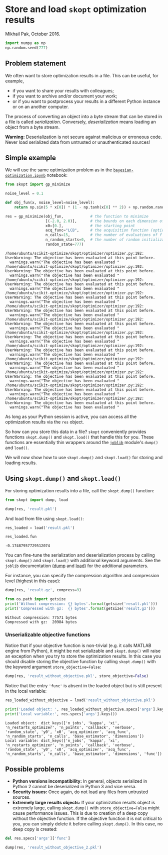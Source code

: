 
# Store and load `skopt` optimization results

Mikhail Pak, October 2016.


```python
import numpy as np
np.random.seed(777)
```

## Problem statement

We often want to store optimization results in a file. This can be useful, for example,

* if you want to share your results with colleagues;
* if you want to archive and/or document your work;
* or if you want to postprocess your results in a different Python instance or on an another computer.

The process of converting an object into a byte stream that can be stored in a file is called _serialization_.
Conversely, _deserialization_ means loading an object from a byte stream.

**Warning:** Deserialization is not secure against malicious or erroneous code. Never load serialized data from untrusted or unauthenticated sources!

## Simple example

We will use the same optimization problem as in the [`bayesian-optimization.ipynb`](https://github.com/scikit-optimize/scikit-optimize/blob/master/examples/bayesian-optimization.ipynb) notebook:


```python
from skopt import gp_minimize

noise_level = 0.1

def obj_fun(x, noise_level=noise_level):
    return np.sin(5 * x[0]) * (1 - np.tanh(x[0] ** 2)) + np.random.randn() * noise_level

res = gp_minimize(obj_fun,            # the function to minimize
                  [(-2.0, 2.0)],      # the bounds on each dimension of x
                  x0=[0.],            # the starting point
                  acq_func="LCB",     # the acquisition function (optional)
                  n_calls=15,         # the number of evaluations of f including at x0
                  n_random_starts=0,  # the number of random initialization points
                  random_state=777)
```

    /home/ubuntu/scikit-optimize/skopt/optimizer/optimizer.py:192: UserWarning: The objective has been evaluated at this point before.
      warnings.warn("The objective has been evaluated "
    /home/ubuntu/scikit-optimize/skopt/optimizer/optimizer.py:192: UserWarning: The objective has been evaluated at this point before.
      warnings.warn("The objective has been evaluated "
    /home/ubuntu/scikit-optimize/skopt/optimizer/optimizer.py:192: UserWarning: The objective has been evaluated at this point before.
      warnings.warn("The objective has been evaluated "
    /home/ubuntu/scikit-optimize/skopt/optimizer/optimizer.py:192: UserWarning: The objective has been evaluated at this point before.
      warnings.warn("The objective has been evaluated "
    /home/ubuntu/scikit-optimize/skopt/optimizer/optimizer.py:192: UserWarning: The objective has been evaluated at this point before.
      warnings.warn("The objective has been evaluated "
    /home/ubuntu/scikit-optimize/skopt/optimizer/optimizer.py:192: UserWarning: The objective has been evaluated at this point before.
      warnings.warn("The objective has been evaluated "
    /home/ubuntu/scikit-optimize/skopt/optimizer/optimizer.py:192: UserWarning: The objective has been evaluated at this point before.
      warnings.warn("The objective has been evaluated "
    /home/ubuntu/scikit-optimize/skopt/optimizer/optimizer.py:192: UserWarning: The objective has been evaluated at this point before.
      warnings.warn("The objective has been evaluated "
    /home/ubuntu/scikit-optimize/skopt/optimizer/optimizer.py:192: UserWarning: The objective has been evaluated at this point before.
      warnings.warn("The objective has been evaluated "
    /home/ubuntu/scikit-optimize/skopt/optimizer/optimizer.py:192: UserWarning: The objective has been evaluated at this point before.
      warnings.warn("The objective has been evaluated "
    /home/ubuntu/scikit-optimize/skopt/optimizer/optimizer.py:192: UserWarning: The objective has been evaluated at this point before.
      warnings.warn("The objective has been evaluated "
    /home/ubuntu/scikit-optimize/skopt/optimizer/optimizer.py:192: UserWarning: The objective has been evaluated at this point before.
      warnings.warn("The objective has been evaluated "


As long as your Python session is active, you can access all the optimization results via the `res` object.

So how can you store this data in a file? `skopt` conveniently provides functions `skopt.dump()` and `skopt.load()` that handle this for you. These functions are essentially thin wrappers around the [`joblib`](http://pythonhosted.org/joblib) module's `dump()` and `load()`.

We will now show how to use `skopt.dump()` and `skopt.load()` for storing and loading results.

## Using `skopt.dump()` and `skopt.load()`

For storing optimization results into a file, call the `skopt.dump()` function:


```python
from skopt import dump, load

dump(res, 'result.pkl')
```

And load from file using `skopt.load()`:


```python
res_loaded = load('result.pkl')

res_loaded.fun
```




    -0.17487957729512074



You can fine-tune the serialization and deserialization process by calling `skopt.dump()` and `skopt.load()` with additional keyword arguments. See the `joblib` documentation ([dump](https://pythonhosted.org/joblib/generated/joblib.dump.html) and [load](https://pythonhosted.org/joblib/generated/joblib.load.html)) for the additional parameters.

For instance, you can specify the compression algorithm and compression level (highest in this case):


```python
dump(res, 'result.gz', compress=9)

from os.path import getsize
print('Without compression: {} bytes'.format(getsize('result.pkl')))
print('Compressed with gz:  {} bytes'.format(getsize('result.gz')))
```

    Without compression: 77571 bytes
    Compressed with gz:  20984 bytes


### Unserializable objective functions

Notice that if your objective function is non-trivial (e.g. it calls MATLAB engine from Python), it might be not serializable and `skopt.dump()` will raise an exception when you try to store the optimization results.
In this case you should disable storing the objective function by calling `skopt.dump()` with the keyword argument `store_objective=False`:


```python
dump(res, 'result_without_objective.pkl', store_objective=False)
```

Notice that the entry `'func'` is absent in the loaded object but is still present in the local variable:


```python
res_loaded_without_objective = load('result_without_objective.pkl')

print('Loaded object: ', res_loaded_without_objective.specs['args'].keys())
print('Local variable:', res.specs['args'].keys())
```

    Loaded object:  dict_keys(['n_jobs', 'kappa', 'xi', 'n_restarts_optimizer', 'n_points', 'callback', 'verbose', 'random_state', 'y0', 'x0', 'acq_optimizer', 'acq_func', 'n_random_starts', 'n_calls', 'base_estimator', 'dimensions'])
    Local variable: dict_keys(['n_jobs', 'kappa', 'xi', 'n_restarts_optimizer', 'n_points', 'callback', 'verbose', 'random_state', 'y0', 'x0', 'acq_optimizer', 'acq_func', 'n_random_starts', 'n_calls', 'base_estimator', 'dimensions', 'func'])


## Possible problems

* __Python versions incompatibility:__ In general, objects serialized in Python 2 cannot be deserialized in Python 3 and vice versa.
* __Security issues:__ Once again, do not load any files from untrusted sources.
* __Extremely large results objects:__ If your optimization results object is extremely large, calling `skopt.dump()` with `store_objective=False` might cause performance issues. This is due to creation of a deep copy without the objective function. If the objective function it is not critical to you, you can simply delete it before calling `skopt.dump()`. In this case, no deep copy is created:


```python
del res.specs['args']['func']

dump(res, 'result_without_objective_2.pkl')
```
